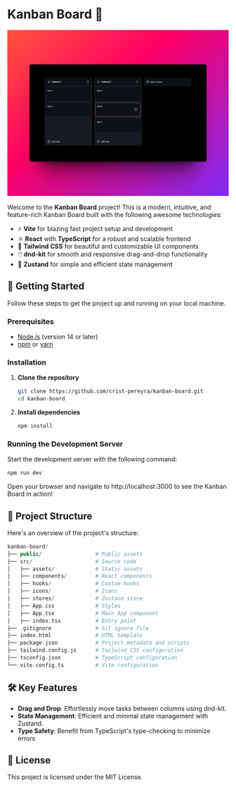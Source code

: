 # Kanban Board 📝

![Kanban Preview](./kanban-preview.png)

Welcome to the **Kanban Board** project! This is a modern, intuitive, and feature-rich Kanban Board built with the following awesome technologies:

- ⚡ **Vite** for blazing fast project setup and development
- ⚛️ **React** with **TypeScript** for a robust and scalable frontend
- 🎨 **Tailwind CSS** for beautiful and customizable UI components
- 🖱️ **dnd-kit** for smooth and responsive drag-and-drop functionality
- 🐻 **Zustand** for simple and efficient state management

## 🚀 Getting Started

Follow these steps to get the project up and running on your local machine.

### Prerequisites

- [Node.js](https://nodejs.org/) (version 14 or later)
- [npm](https://www.npmjs.com/) or [yarn](https://yarnpkg.com/)

### Installation

1. **Clone the repository**

   ```bash
   git clone https://github.com/crist-pereyra/kanban-board.git
   cd kanban-board
   ```

2. **Install dependencies**

   ```bash
   npm install
   ```

### Running the Development Server

Start the development server with the following command:

```bash
npm run dev
```

Open your browser and navigate to http://localhost:3000 to see the Kanban Board in action!

## 📂 Project Structure

Here's an overview of the project's structure:

```php
kanban-board/
├── public/                 # Public assets
├── src/                    # Source code
│   ├── assets/             # Static assets
│   ├── components/         # React components
│   ├── hooks/              # Custom hooks
│   ├── icons/              # Icons
│   ├── stores/             # Zustand store
│   ├── App.css             # Styles
│   ├── App.tsx             # Main App component
│   ├── index.tsx           # Entry point
├── .gitignore              # Git ignore file
├── index.html              # HTML template
├── package.json            # Project metadata and scripts
├── tailwind.config.js      # Tailwind CSS configuration
├── tsconfig.json           # TypeScript configuration
└── vite.config.ts          # Vite configuration

```

## 🛠️ Key Features

- **Drag and Drop**: Effortlessly move tasks between columns using dnd-kit.
- **State Management**: Efficient and minimal state management with Zustand.
- **Type Safety**: Benefit from TypeScript's type-checking to minimize errors

## 📜 License

This project is licensed under the MIT License.
